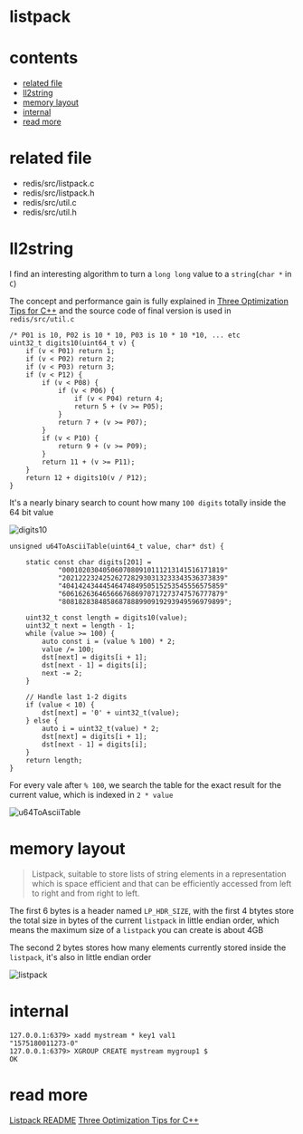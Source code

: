 # listpack

# contents

* [related file](#related-file)
* [ll2string](#ll2string)
* [memory layout](#memory-layout)
* [internal](#internal)
* [read more](#read-more)



# related file
* redis/src/listpack.c
* redis/src/listpack.h
* redis/src/util.c
* redis/src/util.h

# ll2string

I find an interesting algorithm to turn a `long long` value to a `string`(`char *` in `C`)

The concept and performance gain is fully explained in [Three Optimization Tips for C++](https://www.facebook.com/notes/facebook-engineering/three-optimization-tips-for-c/10151361643253920) and the source code of final version is used in `redis/src/util.c`

    /* P01 is 10, P02 is 10 * 10, P03 is 10 * 10 *10, ... etc
    uint32_t digits10(uint64_t v) {
        if (v < P01) return 1;
        if (v < P02) return 2;
        if (v < P03) return 3;
        if (v < P12) {
            if (v < P08) {
                if (v < P06) {
                    if (v < P04) return 4;
                    return 5 + (v >= P05);
                }
                return 7 + (v >= P07);
            }
            if (v < P10) {
                return 9 + (v >= P09);
            }
            return 11 + (v >= P11);
        }
        return 12 + digits10(v / P12);
    }

It's a nearly binary search to count how many `100 digits` totally inside the 64 bit value

![digits10](https://github.com/zpoint/Redis-Internals/blob/5.0/Object/listpack/digits10.png)

    unsigned u64ToAsciiTable(uint64_t value, char* dst) {

        static const char digits[201] =
                "0001020304050607080910111213141516171819"
                "2021222324252627282930313233343536373839"
                "4041424344454647484950515253545556575859"
                "6061626364656667686970717273747576777879"
                "8081828384858687888990919293949596979899";

        uint32_t const length = digits10(value);
        uint32_t next = length - 1;
        while (value >= 100) {
            auto const i = (value % 100) * 2;
            value /= 100;
            dst[next] = digits[i + 1];
            dst[next - 1] = digits[i];
            next -= 2;
        }

        // Handle last 1-2 digits
        if (value < 10) {
            dst[next] = '0' + uint32_t(value);
        } else {
            auto i = uint32_t(value) * 2;
            dst[next] = digits[i + 1];
            dst[next - 1] = digits[i];
        }
        return length;
    }

For every vale after `% 100`, we search the table for the exact result for the current value, which is indexed in `2 * value`

![u64ToAsciiTable](https://github.com/zpoint/Redis-Internals/blob/5.0/Object/listpack/u64ToAsciiTable.png)

# memory layout

> Listpack, suitable to store lists of string elements in a representation which is space efficient and that can be efficiently accessed from left to right and from right to left.

The first 6 bytes is a header named `LP_HDR_SIZE`, with the first 4 btytes store the total size in bytes of the current `listpack` in little endian order, which means the maximum size of a `listpack` you can create is about 4GB

The second 2 bytes stores how many elements currently stored inside the `listpack`, it's also in little endian order

![listpack](https://github.com/zpoint/Redis-Internals/blob/5.0/Object/listpack/listpack.png)

# internal


    127.0.0.1:6379> xadd mystream * key1 val1
    "1575180011273-0"
    127.0.0.1:6379> XGROUP CREATE mystream mygroup1 $
    OK


# read more

[Listpack README](https://github.com/antirez/listpack)
[Three Optimization Tips for C++](https://www.facebook.com/notes/facebook-engineering/three-optimization-tips-for-c/10151361643253920)
